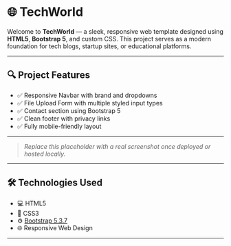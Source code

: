 # 🌐 TechWorld

Welcome to **TechWorld** — a sleek, responsive web template designed using **HTML5**, **Bootstrap 5**, and custom CSS. This project serves as a modern foundation for tech blogs, startup sites, or educational platforms.

---

## 🔍 Project Features

- ✅ Responsive Navbar with brand and dropdowns
- ✅ File Upload Form with multiple styled input types
- ✅ Contact section using Bootstrap 5
- ✅ Clean footer with privacy links
- ✅ Fully mobile-friendly layout

---


> _Replace this placeholder with a real screenshot once deployed or hosted locally._

---

## 🛠️ Technologies Used

- 💻 HTML5  
- 🎨 CSS3  
- ⚙️ [Bootstrap 5.3.7](https://getbootstrap.com/)  
- 🌐 Responsive Web Design

---

